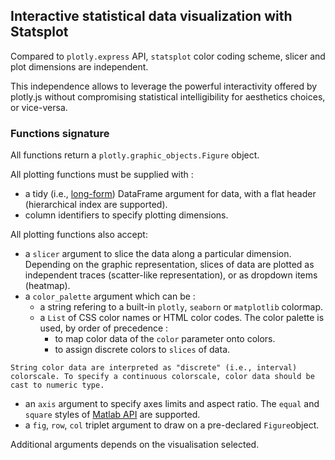## Interactive statistical data visualization with Statsplot

Compared to `plotly.express` API, `statsplot` color coding scheme, slicer and plot dimensions are independent. 

This independence allows to leverage the powerful interactivity offered by plotly.js without compromising statistical intelligibility for aesthetics choices, or vice-versa.


### Functions signature

All functions return a `plotly.graphic_objects.Figure` object.

All plotting functions must be supplied with :

   - a tidy (i.e., [long-form](https://en.wikipedia.org/wiki/Wide_and_narrow_data)) DataFrame argument for data, with a flat header (hierarchical index are supported).
   - column identifiers to specify plotting dimensions.

All plotting functions also accept:
   - a `slicer` argument to slice the data along a particular dimension. Depending on the graphic representation, slices of data are plotted as independent traces (scatter-like representation), or as dropdown items (heatmap).
   - a `color_palette` argument which can be :
        - a string refering to a built-in `plotly`, `seaborn` or `matplotlib` colormap.
        - a `List` of CSS color names or HTML color codes.
        The color palette is used, by order of precedence :
            - to map color data of the `color` parameter onto colors.
            - to assign discrete colors to `slices` of data.

    String color data are interpreted as "discrete" (i.e., interval) colorscale. To specify a continuous colorscale, color data should be cast to numeric type.


   - an `axis` argument to specify axes limits and aspect ratio. The `equal` and `square` styles of [Matlab API](https://fr.mathworks.com/help/matlab/ref/axis.html#buk989s-1-limits) are supported.
   - a `fig`, `row`, `col` triplet argument to draw on a pre-declared `Figure`object.

Additional arguments depends on the visualisation selected.

